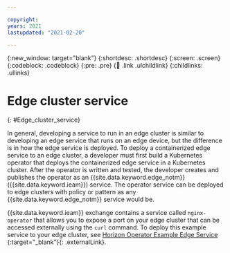 ```yaml
---

copyright:
years: 2021
lastupdated: "2021-02-20"

---
```


{:new_window: target="blank"}
{:shortdesc: .shortdesc}
{:screen: .screen}
{:codeblock: .codeblock}
{:pre: .pre}
{:child: .link .ulchildlink}
{:childlinks: .ullinks}

# Edge cluster service
{: #Edge_cluster_service}

In general, developing a service to run in an edge cluster is similar to developing an edge service that runs on an edge device, but the difference is in how the edge service is deployed. To deploy a containerized edge service to an edge cluster, a developer must first build a Kubernetes operator that deploys the containerized edge service in a Kubernetes cluster. After the operator is written and tested, the developer creates and publishes the operator as an {{site.data.keyword.edge_notm}} ({{site.data.keyword.ieam}}) service. The operator service can be deployed to edge clusters with policy or pattern as any {{site.data.keyword.edge_notm}} service would be.

{{site.data.keyword.ieam}}  exchange contains a service called `nginx-operator` that allows you to expose a port on your edge cluster that can be accessed externally using the `curl` command. To deploy this example service to your edge cluster, see [Horizon Operator Example Edge Service ](https://github.com/open-horizon/examples/tree/master/edge/services/nginx-operator#using-operator-policy){:target="_blank"}{: .externalLink}.
